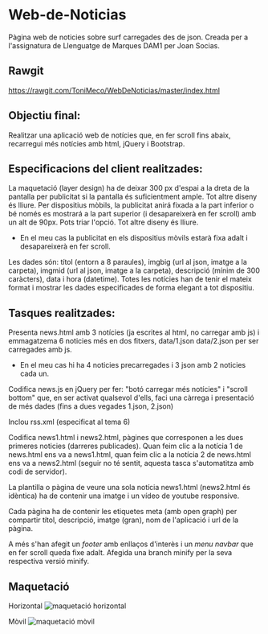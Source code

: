 # Web-de-Noticias
Pàgina web de noticies sobre surf carregades des de json.
Creada per a l'assignatura de Llenguatge de Marques DAM1 per Joan Socias.

## Rawgit
https://rawgit.com/ToniMeco/WebDeNoticias/master/index.html

## Objectiu final:
Realitzar una aplicació web de notícies que, en fer scroll fins abaix, recarregui més notícies amb html, jQuery i Bootstrap.


## Especificacions del client realitzades:

La maquetació (layer design) ha de deixar 300 px d'espai a la dreta de la pantalla per publicitat si la pantalla és suficientment ample. Tot altre diseny és lliure.
Per dispositius mòbils, la publicitat anirá fixada a la part inferior o bé només es mostrará a la part superior (i desapareixerà en fer scroll) amb un alt de 90px. Pots triar l'opció. Tot altre diseny és lliure.
* En el meu cas la publicitat en els dispositius mòvils estarà fixa adalt i desapareixerà en fer scroll.

Les dades són: títol (entorn a 8 paraules), imgbig (url al json, imatge a la carpeta), imgmid (url al json, imatge a la carpeta), descripció (mínim de 300 caràcters), data i hora (datetime).
Totes les notícies han de tenir el mateix format i mostrar les dades especificades de forma elegant a tot dispositiu.

## Tasques realitzades:

Presenta news.html amb 3 notícies (ja escrites al html, no carregar amb js) i emmagatzema 6 noticies més en dos fitxers, data/1.json data/2.json per ser carregades amb js. 
* En el meu cas hi ha 4 noticies precarregades i 3 json amb 2 noticies cada un.

Codifica news.js en jQuery per fer: "botó carregar més notícies" i "scroll bottom" que, en ser activat qualsevol d'ells, faci una càrrega i presentació de més dades (fins a dues vegades 1.json, 2.json)

Inclou rss.xml (especificat al tema 6)

Codifica news1.html i news2.html, pàgines que corresponen a les dues primeres noticies (darreres publicades). Quan feim clic a la notícia 1 de news.html ens va a news1.html, quan feim clic a la notícia 2 de news.html ens va a news2.html (seguir no té sentit, aquesta tasca s'automatitza amb codi de servidor).

La plantilla o pàgina de veure una sola notícia news1.html (news2.html és idèntica) ha de contenir una imatge i un vídeo de youtube responsive.

Cada pàgina ha de contenir les etiquetes meta (amb open graph) per compartir títol, descripció, imatge (gran), nom de l'aplicació i url de la pàgina.

A més s'han afegit un <i>footer</i> amb enllaços d'interès i un <i>menu navbar</i> que en fer scroll queda fixe adalt.
Afegida una branch minify per la seva respectiva versió minify.

## Maquetació

Horizontal
![maquetació horizontal](https://rawgit.com/ToniMeco/Web-de-Noticias/master/img/disseny/maquetacioD.png)

Mòvil
![maquetació mòvil](https://rawgit.com/ToniMeco/Web-de-Noticias/master/img/disseny/maquetacioM.png)
